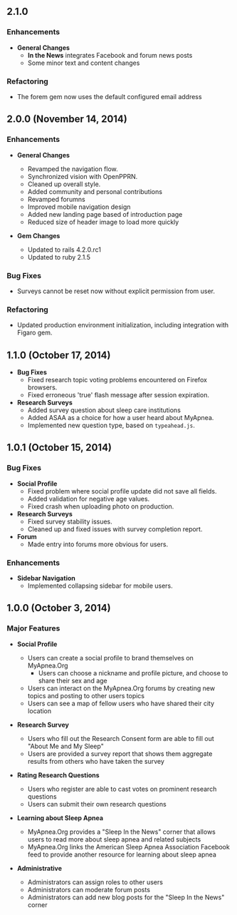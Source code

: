 ## 2.1.0

### Enhancements
- **General Changes**
  - **In the News** integrates Facebook and forum news posts
  - Some minor text and content changes

### Refactoring
- The forem gem now uses the default configured email address

## 2.0.0 (November 14, 2014)

### Enhancements
- **General Changes**
  - Revamped the navigation flow.
  - Synchronized vision with OpenPPRN.
  - Cleaned up overall style.
  - Added community and personal contributions
  - Revamped forumns
  - Improved mobile navigation design
  - Added new landing page based of introduction page
  - Reduced size of header image to load more quickly

- **Gem Changes**
  - Updated to rails 4.2.0.rc1
  - Updated to ruby 2.1.5

### Bug Fixes
  - Surveys cannot be reset now without explicit permission from user.

### Refactoring
  - Updated production environment initialization, including integration with Figaro gem.

## 1.1.0 (October 17, 2014)
- **Bug Fixes**
  - Fixed research topic voting problems encountered on Firefox browsers.
  - Fixed erroneous 'true' flash message after session expiration.
- **Research Surveys**
  - Added survey question about sleep care institutions
  - Added ASAA as a choice for how a user heard about MyApnea.
  - Implemented new question type, based on `typeahead.js`.

## 1.0.1 (October 15, 2014)

### Bug Fixes
- **Social Profile**
  - Fixed problem where social profile update did not save all fields.
  - Added validation for negative age values.
  - Fixed crash when uploading photo on production.
- **Research Surveys**
  - Fixed survey stability issues.
  - Cleaned up and fixed issues with survey completion report.
- **Forum**
  - Made entry into forums more obvious for users.

### Enhancements
- **Sidebar Navigation**
  - Implemented collapsing sidebar for mobile users.


## 1.0.0 (October 3, 2014)

### Major Features

- **Social Profile**
  - Users can create a social profile to brand themselves on MyApnea.Org
    - Users can choose a nickname and profile picture, and choose to share their sex and age
  - Users can interact on the MyApnea.Org forums by creating new topics and posting to other users topics
  - Users can see a map of fellow users who have shared their city location

- **Research Survey**
  - Users who fill out the Research Consent form are able to fill out "About Me and My Sleep"
  - Users are provided a survey report that shows them aggregate results from others who have taken the survey

- **Rating Research Questions**
  - Users who register are able to cast votes on prominent research questions
  - Users can submit their own research questions

- **Learning about Sleep Apnea**
  - MyApnea.Org provides a "Sleep In the News" corner that allows users to read more about sleep apnea and related subjects
  - MyApnea.Org links the American Sleep Apnea Association Facebook feed to provide another resource for learning about sleep apnea

- **Administrative**
  - Administrators can assign roles to other users
  - Administrators can moderate forum posts
  - Administrators can add new blog posts for the "Sleep In the News" corner

